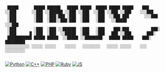 ```
 █████       █████ ██████   █████ █████  █████ █████ █████    ███                
░░███       ░░███ ░░██████ ░░███ ░░███  ░░███ ░░███ ░░███    ░░░███              
 ░███        ░███  ░███░███ ░███  ░███   ░███  ░░███ ███       ░░░███            
 ░███        ░███  ░███░░███░███  ░███   ░███   ░░█████          ░░░███          
 ░███        ░███  ░███ ░░██████  ░███   ░███    ███░███          ███░           
 ░███      █ ░███  ░███  ░░█████  ░███   ░███   ███ ░░███       ███░             
 ███████████ █████ █████  ░░█████ ░░████████   █████ █████    ███░      █████████
░░░░░░░░░░░ ░░░░░ ░░░░░    ░░░░░   ░░░░░░░░   ░░░░░ ░░░░░    ░░░       ░░░░░░░░░ 
                                                                                 
```

[![Python](https://img.shields.io/badge/-Python-blue)](https://python.org)
[![C++](https://img.shields.io/badge/-C%2B%2B-lightgray)](https://en.wikipedia.org/wiki/C%2B%2B)
[![PHP](https://img.shields.io/badge/-PHP-blueviolet)](https://php.net)
[![Ruby](https://img.shields.io/badge/-Ruby-red)](https://ruby-lang.org/en/)
[![JS](https://img.shields.io/badge/-JavaScript-yellow)](https://en.wikipedia.org/wiki/JavaScript)
